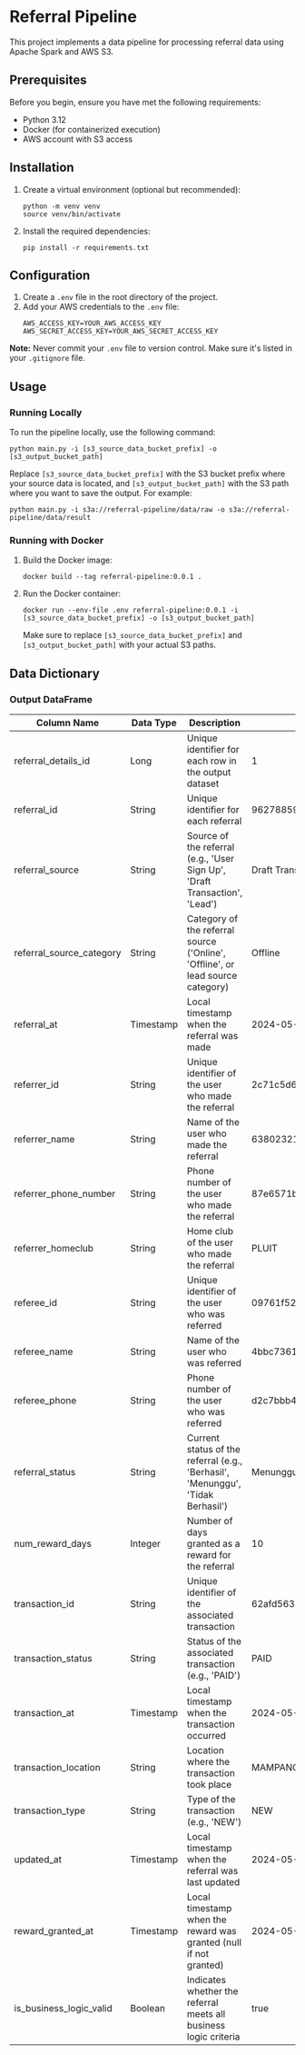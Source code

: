 # Referral Pipeline

This project implements a data pipeline for processing referral data using Apache Spark and AWS S3.

## Prerequisites

Before you begin, ensure you have met the following requirements:

* Python 3.12
* Docker (for containerized execution)
* AWS account with S3 access

## Installation

1. Create a virtual environment (optional but recommended):
   ```
   python -m venv venv
   source venv/bin/activate
   ```

2. Install the required dependencies:
   ```
   pip install -r requirements.txt
   ```

## Configuration

1. Create a `.env` file in the root directory of the project.
2. Add your AWS credentials to the `.env` file:
   ```
   AWS_ACCESS_KEY=YOUR_AWS_ACCESS_KEY
   AWS_SECRET_ACCESS_KEY=YOUR_AWS_SECRET_ACCESS_KEY
   ```

**Note:** Never commit your `.env` file to version control. Make sure it's listed in your `.gitignore` file.

## Usage

### Running Locally

To run the pipeline locally, use the following command:

```
python main.py -i [s3_source_data_bucket_prefix] -o [s3_output_bucket_path]
```

Replace `[s3_source_data_bucket_prefix]` with the S3 bucket prefix where your source data is located, and `[s3_output_bucket_path]` with the S3 path where you want to save the output. For example:
```
python main.py -i s3a://referral-pipeline/data/raw -o s3a://referral-pipeline/data/result
```

### Running with Docker

1. Build the Docker image:
   ```
   docker build --tag referral-pipeline:0.0.1 .
   ```

2. Run the Docker container:
   ```
   docker run --env-file .env referral-pipeline:0.0.1 -i [s3_source_data_bucket_prefix] -o [s3_output_bucket_path]
   ```

   Make sure to replace `[s3_source_data_bucket_prefix]` and `[s3_output_bucket_path]` with your actual S3 paths.

## Data Dictionary

### Output DataFrame

| Column Name | Data Type | Description | Example |
|-------------|-----------|-------------|---------|
| referral_details_id | Long | Unique identifier for each row in the output dataset | 1
| referral_id | String | Unique identifier for each referral | 962788593e04380982da789b978dcad6 |
| referral_source | String | Source of the referral (e.g., 'User Sign Up', 'Draft Transaction', 'Lead') | Draft Transaction
| referral_source_category | String | Category of the referral source ('Online', 'Offline', or lead source category) | Offline
| referral_at | Timestamp | Local timestamp when the referral was made | 2024-05-01T19:22:16.000+07:00 |
| referrer_id | String | Unique identifier of the user who made the referral | 2c71c5d66c7e12a0b3c200ba6ed3b78e |
| referrer_name | String | Name of the user who made the referral | 6380232145160dca709cdb11ae47fb2a |
| referrer_phone_number | String | Phone number of the user who made the referral | 87e6571bf783832fffc616a308563e7e |
| referrer_homeclub | String | Home club of the user who made the referral | PLUIT |
| referee_id | String | Unique identifier of the user who was referred | 09761f520c39620c1fc95b31d2a3047d |
| referee_name | String | Name of the user who was referred | 4bbc7361bafa86ca236399f1029f537f |
| referee_phone | String | Phone number of the user who was referred | d2c7bbb4e088e23e6612c0f2a95e022b |
| referral_status | String | Current status of the referral (e.g., 'Berhasil', 'Menunggu', 'Tidak Berhasil') | Menunggu |
| num_reward_days | Integer | Number of days granted as a reward for the referral | 10 |
| transaction_id | String | Unique identifier of the associated transaction | 62afd56341d234457415c97c9c866aa9 |
| transaction_status | String | Status of the associated transaction (e.g., 'PAID') | PAID |
| transaction_at | Timestamp | Local timestamp when the transaction occurred | 2024-05-03T16:00:59.409+07:00 |
| transaction_location | String | Location where the transaction took place | MAMPANG |
| transaction_type | String | Type of the transaction (e.g., 'NEW') | NEW |
| updated_at | Timestamp | Local timestamp when the referral was last updated | 2024-05-13T17:30:51.000+07:00 |
| reward_granted_at | Timestamp | Local timestamp when the reward was granted (null if not granted) | 2024-05-01T19:17:31.000+07:00
| is_business_logic_valid | Boolean | Indicates whether the referral meets all business logic criteria | true |